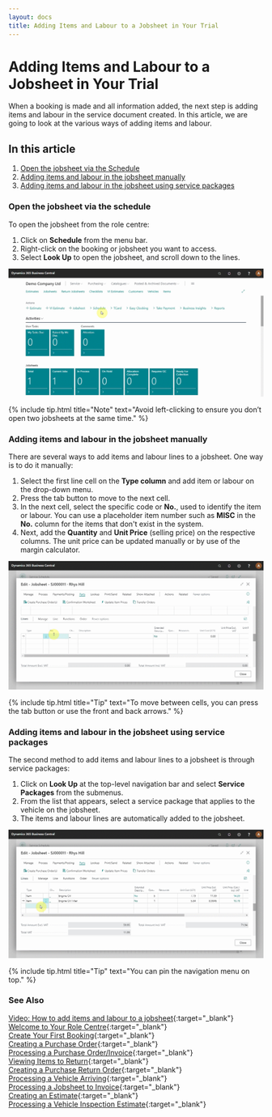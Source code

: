 ```yaml
---
layout: docs
title: Adding Items and Labour to a Jobsheet in Your Trial
---
```


# Adding Items and Labour to a Jobsheet in Your Trial

When a booking is made and all information added, the next step is adding items and labour in the service document created. In this article, we are going to look at the various ways of adding items and labour.

## In this article

1. [Open the jobsheet via the Schedule](#open-the-jobsheet-via-the-schedule)
2. [Adding items and labour in the jobsheet manually](#adding-items-and-labour-in-the-jobsheet-manually)
3. [Adding items and labour in the jobsheet using service packages](#adding-items-and-labour-in-the-jobsheet-using-service-packages)

### Open the jobsheet via the schedule
To open the jobsheet from the role centre:
1. Click on **Schedule** from the menu bar.
2. Right-click on the booking or jobsheet you want to access. 
3. Select **Look Up** to open the jobsheet, and scroll down to the lines.

![](media/garagehive-trial-adding-items-and-labour-to-a-jobsheet1.gif)

{% include tip.html title="Note" text="Avoid left-clicking to ensure you don’t open two jobsheets at the same time." %}

### Adding items and labour in the jobsheet manually
There are several ways to add items and labour lines to a jobsheet. One way is to do it manually:
1. Select the first line cell on the **Type column** and add item or labour on the drop-down menu.
2. Press the tab button to move to the next cell. 
3. In the next cell, select the specific code or **No.**, used to identify the item or labour. You can use a placeholder item number such as **MISC** in the **No.** column for the items that don't exist in the system.
4. Next, add the **Quantity** and **Unit Price** (selling price) on the respective columns. The unit price can be updated manually or by use of the margin calculator.  

![](media/garagehive-trial-adding-items-and-labour-to-a-jobsheet2.gif)

{% include tip.html title="Tip" text="To move between cells, you can press the tab button or use the front and back arrows." %} 

### Adding items and labour in the jobsheet using service packages
The second method to add items and labour lines to a jobsheet is through service packages:
1. Click on **Look Up** at the top-level navigation bar and select **Service Packages** from the submenus.
2. From the list that appears, select a service package that applies to the vehicle on the jobsheet.
3. The items and labour lines are automatically added to the jobsheet.

![](media/garagehive-trial-adding-items-and-labour-to-a-jobsheet3.gif)

{% include tip.html title="Tip" text="You can pin the navigation menu on top." %}


### **See Also**

[Video: How to add items and labour to a jobsheet](https://www.youtube.com/watch?v=ABnKqYB4f3A){:target="_blank"} \
[Welcome to Your Role Centre](garagehive-trial-welcome-to-the-role-centre.html){:target="_blank"} \
[Create Your First Booking](garagehive-trial-creating-your-first-booking.html){:target="_blank"} \
[Creating a Purchase Order](garagehive-trial-creating-a-purchase-order.html){:target="_blank"} \
[Processing a Purchase Order/Invoice](garagehive-trial-processing-a-purchase-order.html){:target="_blank"} \
[Viewing Items to Return](garagehive-trial-viewing-items-to-return.html){:target="_blank"} \
[Creating a Purchase Return Order](garagehive-trial-creating-a-purchase-return-order.html){:target="_blank"} \
[Processing a Vehicle Arriving](garagehive-trial-processing-a-vehicle-arriving.html){:target="_blank"} \
[Processing a Jobsheet to Invoice](garagehive-trial-processing-a-jobsheet-to-invoice.html){:target="_blank"} \
[Creating an Estimate](garagehive-trial-creating-an-estimate.html){:target="_blank"} \
[Processing a Vehicle Inspection Estimate](garagehive-trial-processing-a-vehicle-inspection-estimate.html){:target="_blank"}